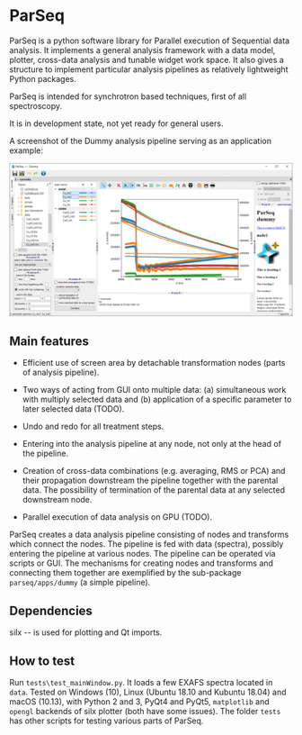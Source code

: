 ParSeq
======

ParSeq is a python software library for Parallel execution of Sequential data
analysis. It implements a general analysis framework with a data model,
plotter, cross-data analysis and tunable widget work space. It also gives a
structure to implement particular analysis pipelines as relatively lightweight
Python packages.

ParSeq is intended for synchrotron based techniques, first of all spectroscopy.

It is in development state, not yet ready for general users.

A screenshot of the Dummy analysis pipeline serving as an application example:
<p align="center">
  <img src="doc/_images/mainWindow.png" width=1200 />
</p>

Main features
-------------

- Efficient use of screen area by detachable transformation nodes (parts of
  analysis pipeline).

- Two ways of acting from GUI onto multiple data: (a) simultaneous work with
  multiply selected data and (b) application of a specific parameter to later
  selected data (TODO).

- Undo and redo for all treatment steps.

- Entering into the analysis pipeline at any node, not only at the head of the
  pipeline.

- Creation of cross-data combinations (e.g. averaging, RMS or PCA) and their
  propagation downstream the pipeline together with the parental data. The
  possibility of termination of the parental data at any selected downstream
  node.

- Parallel execution of data analysis on GPU (TODO).

ParSeq creates a data analysis pipeline consisting of nodes and transforms
which connect the nodes. The pipeline is fed with data (spectra), possibly
entering the pipeline at various nodes. The pipeline can be operated via
scripts or GUI. The mechanisms for creating nodes and transforms and connecting
them together are exemplified by the sub-package `parseq/apps/dummy` (a simple
pipeline).

Dependencies
------------

silx -- is used for plotting and Qt imports.

How to test
-----------

Run `tests\test_mainWindow.py`. It loads a few EXAFS spectra located in `data`.
Tested on Windows (10), Linux (Ubuntu 18.10 and Kubuntu 18.04) and macOS
(10.13), with Python 2 and 3, PyQt4 and PyQt5, `matplotlib` and `opengl`
backends of silx plotter (both have some issues).
The folder `tests` has other scripts for testing various parts of ParSeq.
